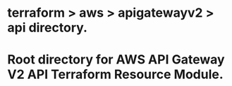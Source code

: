 # terraform > aws > apigatewayv2 > api directory.
# Root directory for AWS API Gateway V2 API Terraform Resource Module.
